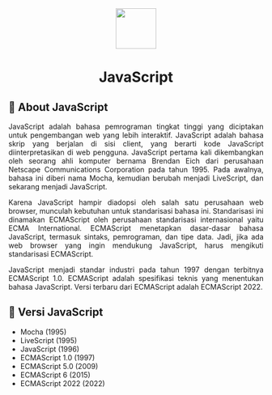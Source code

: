 <div align="center">
<img src="https://www.svgrepo.com/show/353925/javascript.svg" width="80">
<h1>JavaScript</h1>
</div>
<h2>📜 About JavaScript</h2>
<p align="justify">JavaScript adalah bahasa pemrograman tingkat tinggi yang diciptakan untuk pengembangan web yang lebih interaktif. JavaScript adalah bahasa skrip yang berjalan di sisi client, 
  yang berarti kode JavaScript diinterpretasikan di web pengguna. JavaScript pertama kali dikembangkan oleh seorang ahli komputer bernama Brendan Eich dari 
  perusahaan Netscape Communications Corporation pada tahun 1995. Pada awalnya, bahasa ini diberi nama Mocha, kemudian berubah menjadi LiveScript, dan sekarang menjadi JavaScript.
</p>
<p align="justify">Karena JavaScript hampir diadopsi oleh salah satu perusahaan web browser, munculah kebutuhan untuk standarisasi bahasa ini. Standarisasi ini dinamakan ECMAScript oleh perusahaan standarisasi internasional yaitu ECMA International. 
  ECMAScript menetapkan dasar-dasar bahasa JavaScript, termasuk sintaks, pemrograman, dan tipe data. Jadi, jika ada web browser yang ingin mendukung JavaScript, harus mengikuti standarisasi ECMAScript.
</p>
<p align="justify">JavaScript menjadi standar industri pada tahun 1997 dengan terbitnya ECMAScript 1.0. ECMAScript adalah spesifikasi teknis yang menentukan bahasa JavaScript. 
  Versi terbaru dari ECMAScript adalah ECMAScript 2022.</p>
<h2>🔧 Versi JavaScript</h2>
<ul>
  <li>Mocha (1995)</li>
  <li>LiveScript (1995)</li>
  <li>JavaScript (1996)</li>
  <li>ECMAScript 1.0 (1997)</li>
  <li>ECMAScript 5.0 (2009)</li>
  <li>ECMAScript 6 (2015)</li>
  <li>ECMAScript 2022 (2022)</li>
</ul>
<h2></h2>
